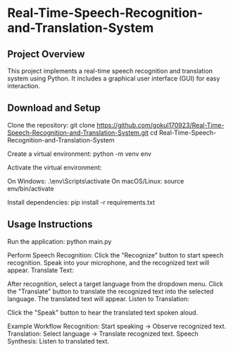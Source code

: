 # Real-Time-Speech-Recognition-and-Translation-System
## Project Overview
This project implements a real-time speech recognition and translation system using Python. It includes a graphical user interface (GUI) for easy interaction.

## Download and Setup
Clone the repository:
git clone https://github.com/gokul170923/Real-Time-Speech-Recognition-and-Translation-System.git
cd Real-Time-Speech-Recognition-and-Translation-System

Create a virtual environment:
python -m venv env

Activate the virtual environment:

On Windows: .\env\Scripts\activate
On macOS/Linux: source env/bin/activate

Install dependencies:
pip install -r requirements.txt


## Usage Instructions

Run the application:
python main.py

Perform Speech Recognition:
Click the "Recognize" button to start speech recognition. Speak into your microphone, and the recognized text will appear.
Translate Text:

After recognition, select a target language from the dropdown menu.
Click the "Translate" button to translate the recognized text into the selected language. The translated text will appear.
Listen to Translation:

Click the "Speak" button to hear the translated text spoken aloud.

Example Workflow
Recognition: Start speaking → Observe recognized text.
Translation: Select language → Translate recognized text.
Speech Synthesis: Listen to translated text.

